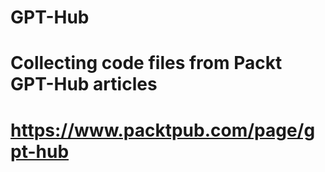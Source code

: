 # GPT-Hub
# Collecting code files from Packt GPT-Hub articles
# https://www.packtpub.com/page/gpt-hub

